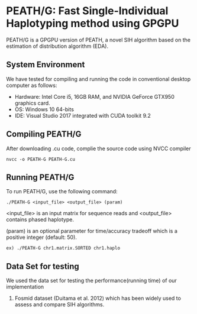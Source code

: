 # PEATH/G: Fast Single-Individual Haplotyping method using GPGPU

PEATH/G is a GPGPU version of PEATH, a novel SIH algorithm based on the estimation of distribution algorithm (EDA).
<!--
It implementes the method proposed in:
```
J.C. Na et al., PEATH/G: Fast Single-Individual Haplotyping method using GPGPU.
```
-->

## System Environment 

We have tested for compiling and running the code in conventional desktop computer as follows:
- Hardware: Intel Core i5, 16GB RAM, and NVIDIA GeForce GTX950 graphics card.
- OS: Windows 10 64-bits
- IDE: Visual Studio 2017 integrated with CUDA toolkit 9.2

## Compiling PEATH/G

After downloading .cu code, complie the source code using NVCC compiler

```
nvcc -o PEATH-G PEATH-G.cu
```

## Running PEATH/G

To run PEATH/G, use the following command:

```
./PEATH-G <input_file> <output_file> (param)
```

<input_file> is an input matrix for sequence reads and
<output_file> contains phased haplotype.

(param) is an optional parameter for time/accuracy tradeoff which is a positive integer (default: 50).

```
ex) ./PEATH-G chr1.matrix.SORTED chr1.haplo
```

## Data Set for testing
We used the data set for testing the performance(running time) of our implementation
1. Fosmid dataset (Duitama et al. 2012) which has been widely used to assess and compare SIH algorithms.


